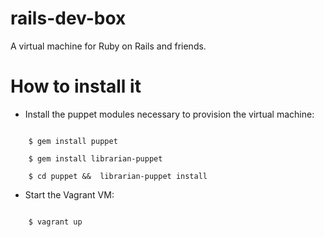 rails-dev-box
=============

A virtual machine for Ruby on Rails and friends.


# How to install it

- Install the puppet modules necessary to provision the virtual machine:

```shell

    $ gem install puppet

    $ gem install librarian-puppet

    $ cd puppet &&  librarian-puppet install

```

- Start the Vagrant VM:

```shell

    $ vagrant up

```
